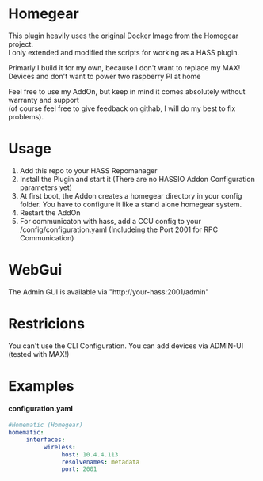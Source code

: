 # Homegear

This plugin heavily uses the original Docker Image from the Homegear project.\
I only extended and modified the scripts for working as a HASS plugin.

Primarly I build it for my own, because I don't want to replace my MAX! Devices and don't want to power two raspberry PI at home

Feel free to use my AddOn, but keep in mind it comes absolutely without warranty and support \
(of course feel free to give feedback on githab, I will do my best to fix problems).

# Usage

1. Add this repo to your HASS Repomanager
2. Install the Plugin and start it (There are no HASSIO Addon Configuration parameters yet)
3. At first boot, the Addon creates a homegear directory in your config folder. You have to configure it like a stand alone homegear system.
4. Restart the AddOn
5. For communicaton with hass, add a CCU config to your /config/configuration.yaml (Includeing the Port 2001 for RPC Communication)

# WebGui

The Admin GUI is available via "http://your-hass:2001/admin"

# Restricions

You can't use the CLI Configuration. You can add devices via ADMIN-UI (tested with MAX!)

# Examples

#### configuration.yaml

```yaml
#Homematic (Homegear)
homematic:
     interfaces:
          wireless:
               host: 10.4.4.113
               resolvenames: metadata
               port: 2001
```
